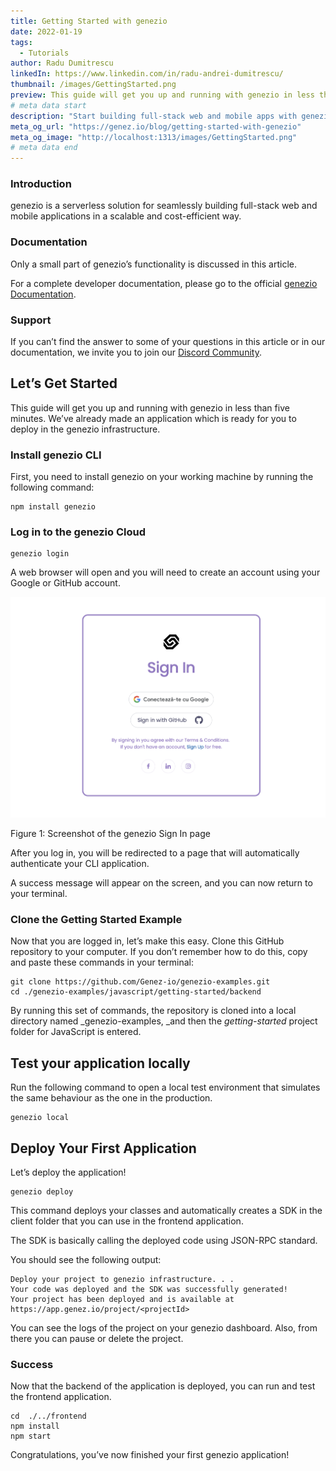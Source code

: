 ```yaml
---
title: Getting Started with genezio
date: 2022-01-19
tags:
  - Tutorials
author: Radu Dumitrescu
linkedIn: https://www.linkedin.com/in/radu-andrei-dumitrescu/
thumbnail: /images/GettingStarted.png
preview: This guide will get you up and running with genezio in less than five minutes
# meta data start
description: "Start building full-stack web and mobile apps with genezio in less than 5 minutes. Follow this tutorial to install the CLI, create your project and deploy it to the genezio Cloud."
meta_og_url: "https://genez.io/blog/getting-started-with-genezio"
meta_og_image: "http://localhost:1313/images/GettingStarted.png"
# meta data end
---
```


<!-----

Yay, no errors, warnings, or alerts!

Conversion time: 0.482 seconds.


Using this Markdown file:

1. Paste this output into your source file.
2. See the notes and action items below regarding this conversion run.
3. Check the rendered output (headings, lists, code blocks, tables) for proper
   formatting and use a linkchecker before you publish this page.

Conversion notes:

* Docs to Markdown version 1.0β34
* Fri Jan 20 2023 01:16:36 GMT-0800 (PST)
* Source doc: #1 Getting Started with genezio
* Tables are currently converted to HTML tables.
----->


### Introduction

genezio is a serverless solution for seamlessly building full-stack web and mobile applications in a scalable and cost-efficient way.


### Documentation

Only a small part of genezio’s functionality is discussed in this article.

For a complete developer documentation, please go to the official [genezio Documentation](https://docs.genez.io).


### Support

If you can’t find the answer to some of your questions in this article or in our documentation, we invite you to join our [Discord Community](https://discord.gg/uc9H5YKjXv).


## Let’s Get Started

This guide will get you up and running with genezio in less than five minutes. We’ve already made an application which is ready for you to deploy in the genezio infrastructure.


### Install genezio CLI

First, you need to install genezio on your working machine by running the following command:


```
npm install genezio
```



### Log in to the genezio Cloud


```
genezio login
```


A web browser will open and you will need to create an account using your Google or GitHub account.

![Street Art Image](/posts/genezio_login_google.png)

Figure 1: Screenshot of the genezio Sign In page

After you log in, you will be redirected to a page that will automatically authenticate your CLI application.

A success message will appear on the screen, and you can now return to your terminal.


### Clone the Getting Started Example

Now that you are logged in, let’s make this easy. Clone this GitHub repository to your computer. If you don’t remember how to do this, copy and paste these commands in your terminal:


```
git clone https://github.com/Genez-io/genezio-examples.git
cd ./genezio-examples/javascript/getting-started/backend
```


By running this set of commands, the repository is cloned into a local directory named _genezio-examples, _and then the _getting-started_ project folder for JavaScript is entered.


## Test your application locally

Run the following command to open a local test environment that simulates the same behaviour as the one in the production. 


```
genezio local
```



## Deploy Your First Application

Let’s deploy the application!


```
genezio deploy
```


This command deploys your classes and automatically creates a SDK in the client folder that you can use in the frontend application.

The SDK is basically calling the deployed code using JSON-RPC standard.

You should see the following output:


```
Deploy your project to genezio infrastructure. . .
Your code was deployed and the SDK was successfully generated!
Your project has been deployed and is available at https://app.genez.io/project/<projectId>
```


You can see the logs of the project on your genezio dashboard. Also, from there you can pause or delete the project.


### Success

Now that the backend of the application is deployed, you can run and test the frontend application.


```
cd  ./../frontend
npm install
npm start
```


Congratulations, you’ve now finished your first genezio application!
